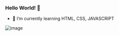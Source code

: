 ### Hello World! 👋


- 🌱 I’m currently learning HTML, CSS, JAVASCRIPT

![image](https://user-images.githubusercontent.com/109447846/193632738-1cd771df-ba04-4365-b435-2af9e2bd853b.png)
